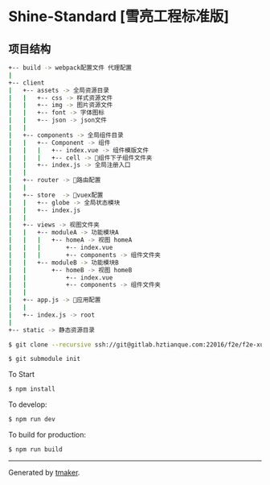 # Shine-Standard [雪亮工程标准版]

## 项目结构

```bash
+-- build -> webpack配置文件 代理配置
|
+-- client
|   +-- assets -> 全局资源目录
|   |   +-- css -> 样式资源文件
|   |   +-- img -> 图片资源文件
|   |   +-- font -> 字体图标
|   |   +-- json -> json文件
|   |
|   +-- components -> 全局组件目录
|   |   +-- Component -> 组件
|   |   |   +-- index.vue -> 组件模版文件
|   |   |   +-- cell -> 组件下子组件文件夹
|   |   +-- index.js -> 全局注册入口
|   |
|   +-- router -> 路由配置
|   |
|   +-- store  -> vuex配置
|   |   +-- globe -> 全局状态模块
|   |   +-- index.js
|   |
|   +-- views -> 视图文件夹
|   |   +-- moduleA -> 功能模块A
|   |   |   +-- homeA -> 视图 homeA
|   |   |       +-- index.vue
|   |   |       +-- components -> 组件文件夹
|   |   +-- moduleB -> 功能模块B
|   |       +-- homeB -> 视图 homeB
|   |           +-- index.vue
|   |           +-- components -> 组件文件夹
|   |
|   +-- app.js -> 应用配置
|   |
|   +-- index.js -> root
|
+-- static -> 静态资源目录
```

```bash
$ git clone --recursive ssh://git@gitlab.hztianque.com:22016/f2e/f2e-xueliang/mixture.git
```

```bash
$ git submodule init
```

To Start

```bash
$ npm install
```

To develop:

```bash
$ npm run dev
```

To build for production:

```bash
$ npm run build
```

---

Generated by [tmaker](https://www.npmjs.com/package/tmaker).

